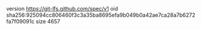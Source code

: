 version https://git-lfs.github.com/spec/v1
oid sha256:925094cc806460f3c3a35ba8695efa9b049b0a42ae7ca28a7b6272fa7f09091c
size 4657
